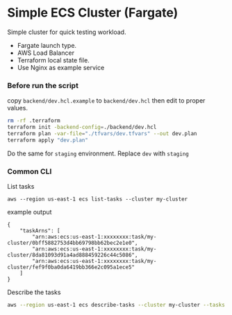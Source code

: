 # Simple ECS Cluster (Fargate)

Simple cluster for quick testing workload.

- Fargate launch type.
- AWS Load Balancer
- Terraform local state file.
- Use Nginx as example service

### Before run the script


copy `backend/dev.hcl.example` to `backend/dev.hcl` then edit to proper values.

```bash
rm -rf .terraform
terraform init -backend-config=./backend/dev.hcl
terraform plan -var-file="./tfvars/dev.tfvars" --out dev.plan
terraform apply "dev.plan"
```

Do the same for `staging` environment. Replace `dev` with `staging`


### Common CLI

List tasks

```
aws --region us-east-1 ecs list-tasks --cluster my-cluster
```

example output

```
{
    "taskArns": [
        "arn:aws:ecs:us-east-1:xxxxxxxx:task/my-cluster/0bff5882753d4bb69798bb62bec2e1e0",
        "arn:aws:ecs:us-east-1:xxxxxxxx:task/my-cluster/8da81093d91a4ad888459226c44c5086",
        "arn:aws:ecs:us-east-1:xxxxxxxx:task/my-cluster/fef9f0ba0da6419bb366e2c095a1ece5"
    ]
}
```
Describe the tasks

```bash
aws --region us-east-1 ecs describe-tasks --cluster my-cluster --tasks arn:aws:ecs:us-east-1:xxxxxxxx:task/my-cluster/0bff5882753d4bb69798bb62bec2e1e0
```
